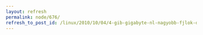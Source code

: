 ```yaml
---
layout: refresh
permalink: node/676/
refresh_to_post_id: /linux/2010/10/04/4-gib-gigabyte-nl-nagyobb-fjlok-dvd-re-rsa
---
```


